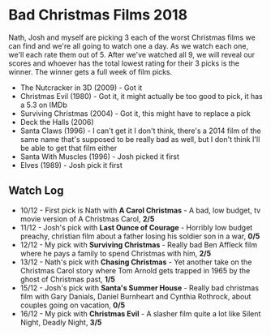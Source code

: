 # Bad Christmas Films 2018

Nath, Josh and myself are picking 3 each of the worst Christmas films we can find and we're all going to watch one a day. As we watch each one, we'll each rate them out of 5. After we've watched all 9, we will reveal our scores and whoever has the total lowest rating for their 3 picks is the winner. The winner gets a full week of film picks.

- The Nutcracker in 3D (2009) - Got it
- Christmas Evil (1980) - Got it, it might actually be too good to pick, it has a 5.3 on IMDb
- Surviving Christmas (2004) - Got it, this might have to replace a pick
- Deck the Halls (2006)
- Santa Claws (1996) - I can't get it I don't think, there's a 2014 film of the same name that's supposed to be really bad as well, but I don't think I'll be able to get that film either
- Santa With Muscles (1996) - Josh picked it first
- Elves (1989) - Josh pick it first

## Watch Log

- 10/12 - First pick is Nath with **A Carol Christmas** - A bad, low budget, tv movie version of A Christmas Carol, **2/5**
- 11/12 - Josh's pick with **Last Ounce of Courage** - Horribly low budget preachy, christian film about a father losing his soldier son in a war, **0/5**
- 12/12 - My pick with **Surviving Christmas** - Really bad Ben Affleck film where he pays a family to spend Christmas with him, **2/5**
- 13/12 - Nath's pick with **Chasing Christmas** - Yet another take on the Christmas Carol story where Tom Arnold gets trapped in 1965 by the ghost of Christmas past, **1/5**
- 15/12 - Josh's pick with **Santa's Summer House** - Really bad christmas film with Gary Danials, Daniel Burnheart and Cynthia Rothrock, about couples going on vacation, **0/5**
- 16/12 - My pick with **Christmas Evil** - A slasher film quite a lot like Silent Night, Deadly Night, **3/5**
​
